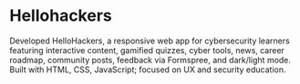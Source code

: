 # Hellohackers
Developed HelloHackers, a responsive web app for cybersecurity learners featuring interactive content, gamified quizzes, cyber tools, news, career roadmap, community posts, feedback via Formspree, and dark/light mode. Built with HTML, CSS, JavaScript; focused on UX and security education.

